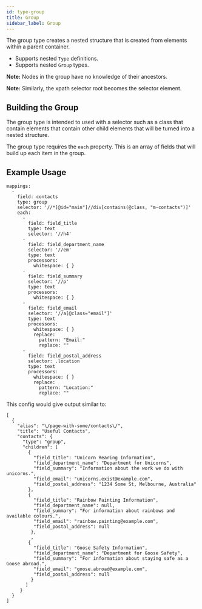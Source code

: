 ```yaml
---
id: type-group
title: Group
sidebar_label: Group
---
```


The group type creates a nested structure that is created from elements within a parent container.

- Supports nested `Type` definitions.
- Supports nested `Group` types.

**Note:** Nodes in the group have no knowledge of their ancestors.

**Note:** Similarly, the xpath selector root becomes the selector element.


## Building the Group

The group type is intended to used with a selector such as a class that contain elements that contain other child elements that will be turned into a nested structure. 

The group type requires the `each` property.  This is an array of fields that will build up each item in the group.


## Example Usage

```
mappings:
  -
    field: contacts
    type: group
    selector: '//*[@id="main"]//div[contains(@class, "m-contacts")]'
    each:
      -
        field: field_title
        type: text
        selector: '//h4'
      -
        field: field_department_name
        selector: '//em'
        type: text
        processors:
          whitespace: { }
      -
        field: field_summary
        selector: '//p'
        type: text
        processors:
          whitespace: { }
      -
        field: field_email
        selector: '//a[@class="email"]'
        type: text
        processors:
          whitespace: { }
          replace:
            pattern: "Email:"
            replace: ""
      -
        field: field_postal_address 
        selector: .location
        type: text
        processors:
          whitespace: { }
          replace:
            pattern: "Location:"
            replace: ""            
```


This config would give output similar to:

```
[
  {
    "alias": "\/page-with-some/contacts\/",
    "title": "Useful Contacts",
    "contacts": {
      "type": "group",
      "children": [
        {
          "field_title": "Unicorn Rearing Information",
          "field_department_name": "Department for Unicorns",
          "field_summary": "Information about the work we do with unicorns.",
          "field_email": "unicorns.exist@example.com",
          "field_postal_address": "1234 Some St, Melbourne, Australia"
        },
        {
          "field_title": "Rainbow Painting Information",
          "field_department_name": null,
          "field_summary": "For information about rainbows and available colours.",
          "field_email": "rainbow.painting@example.com",
          "field_postal_address": null
         },
         ,
        {
          "field_title": "Goose Safety Information",
          "field_department_name": "Department for Goose Safety",
          "field_summary": "For information about staying safe as a Goose abroad.",
          "field_email": "goose.abroad@example.com",
          "field_postal_address": null
         }
       ]
     }
  }
]
```
